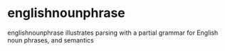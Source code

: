 englishnounphrase
=================

englishnounphrase illustrates parsing with a partial grammar for English noun phrases, and semantics